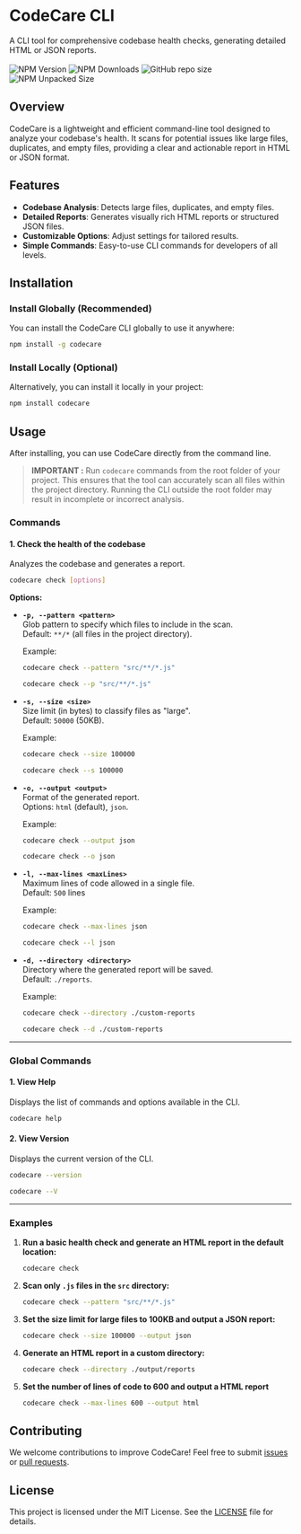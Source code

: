 # CodeCare CLI

A CLI tool for comprehensive codebase health checks, generating detailed HTML or JSON reports.<br><br>
![NPM Version](https://img.shields.io/npm/v/codecare?style=flat-square&logo=npm&label=npm%20version&color=dark-green)
![NPM Downloads](https://img.shields.io/npm/d18m/codecare?style=flat-square&logo=npm) ![GitHub repo size](https://img.shields.io/github/repo-size/rakshixh/CodeCare?style=flat-square&logo=github&color=dark-green) ![NPM Unpacked Size](https://img.shields.io/npm/unpacked-size/codecare?style=flat-square&logo=npm&label=npm%20package%20size&color=dark-green)

## Overview

CodeCare is a lightweight and efficient command-line tool designed to analyze your codebase's health. It scans for potential issues like large files, duplicates, and empty files, providing a clear and actionable report in HTML or JSON format.

## Features

- **Codebase Analysis**: Detects large files, duplicates, and empty files.
- **Detailed Reports**: Generates visually rich HTML reports or structured JSON files.
- **Customizable Options**: Adjust settings for tailored results.
- **Simple Commands**: Easy-to-use CLI commands for developers of all levels.

## Installation

### Install Globally (Recommended)

You can install the CodeCare CLI globally to use it anywhere:

```bash
npm install -g codecare
```

### Install Locally (Optional)

Alternatively, you can install it locally in your project:

```bash
npm install codecare
```

## Usage

After installing, you can use CodeCare directly from the command line.

> **IMPORTANT :** Run `codecare` commands from the root folder of your project. This ensures that the tool can accurately scan all files within the project directory. Running the CLI outside the root folder may result in incomplete or incorrect analysis.

### Commands

#### 1. **Check the health of the codebase**

Analyzes the codebase and generates a report.

```bash
codecare check [options]
```

**Options:**

- **`-p, --pattern <pattern>`**  
  Glob pattern to specify which files to include in the scan.  
  Default: `**/*` (all files in the project directory).

  Example:

  ```bash
  codecare check --pattern "src/**/*.js"
  ```

  ```bash
  codecare check --p "src/**/*.js"
  ```

- **`-s, --size <size>`**  
  Size limit (in bytes) to classify files as "large".  
  Default: `50000` (50KB).

  Example:

  ```bash
  codecare check --size 100000
  ```

  ```bash
  codecare check --s 100000
  ```

- **`-o, --output <output>`**  
  Format of the generated report.  
  Options: `html` (default), `json`.

  Example:

  ```bash
  codecare check --output json
  ```

  ```bash
  codecare check --o json
  ```

- **`-l, --max-lines <maxLines>`**  
  Maximum lines of code allowed in a single file.  
  Default: `500` lines

  Example:

  ```bash
  codecare check --max-lines json
  ```

  ```bash
  codecare check --l json
  ```

- **`-d, --directory <directory>`**  
  Directory where the generated report will be saved.  
  Default: `./reports`.

  Example:

  ```bash
  codecare check --directory ./custom-reports
  ```

  ```bash
  codecare check --d ./custom-reports
  ```

---

### **Global Commands**

#### 1. **View Help**

Displays the list of commands and options available in the CLI.

```bash
codecare help
```

#### 2. **View Version**

Displays the current version of the CLI.

```bash
codecare --version
```

```bash
codecare --V
```

---

### **Examples**

1. **Run a basic health check and generate an HTML report in the default location:**

   ```bash
   codecare check
   ```

2. **Scan only `.js` files in the `src` directory:**

   ```bash
   codecare check --pattern "src/**/*.js"
   ```

3. **Set the size limit for large files to 100KB and output a JSON report:**

   ```bash
   codecare check --size 100000 --output json
   ```

4. **Generate an HTML report in a custom directory:**

   ```bash
   codecare check --directory ./output/reports
   ```

5. **Set the number of lines of code to 600 and output a HTML report**

   ```bash
   codecare check --max-lines 600 --output html
   ```

## Contributing

We welcome contributions to improve CodeCare! Feel free to submit [issues](https://github.com/rakshixh/CodeCare/issues) or [pull requests](https://github.com/rakshixh/CodeCare/pulls).

## License

This project is licensed under the MIT License. See the [LICENSE](https://github.com/rakshixh/CodeCare/blob/main/LICENSE) file for details.
